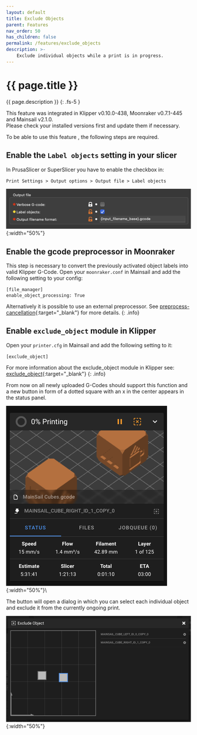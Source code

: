 ```yaml
---
layout: default
title: Exclude Objects
parent: Features
nav_order: 50
has_children: false
permalink: /features/exclude_objects
description: >-
    Exclude individual objects while a print is in progress.
---
```


# {{ page.title }}
{{ page.description }}
{: .fs-5 }

This feature was integrated in Klipper v0.10.0-438, Moonraker v0.7.1-445 and Mainsail v2.1.0. \
Please check your installed versions first and update them if necessary.

To be able to use this feature , the following steps are required.

## Enable the `Label objects` setting in your slicer

In PrusaSlicer or SuperSlicer you have to enable the checkbox in:
```
Print Settings > Output options > Output file > Label objects
```
![Exclude Objects - PrusaSclier](img/exclude_objects-prusaslicer.png){:width="50%"}

## Enable the gcode preprocessor in Moonraker

This step is necessary to convert the previously activated object labels into valid Klipper G-Code. Open your
`moonraker.conf` in Mainsail and add the following setting to your config:
```
[file_manager]
enable_object_processing: True
```

Alternatively it is possible to use an external preprocessor. See [preprocess-cancellation](https://github.com/kageurufu/cancelobject-preprocessor){:target="_blank"} for more
details.
{: .info}

## Enable `exclude_object` module in Klipper

Open your `printer.cfg` in Mainsail and add the following setting to it:
```
[exclude_object]
```

For more information about the exclude_object module in Klipper see:
[exclude_object](https://www.klipper3d.org/Exclude_Object.html){:target="_blank"}
{: .info}

From now on all newly uploaded G-Codes should support this function and a new button in form of a dotted square with an x in the center appears in the status
panel.

![Exclude Objects](img/exclude_objects-status_panel.png){:width="50%"}\

The button will open a dialog in which you can select each individual object and exclude it from the currently ongoing print.

![Exclude Objects](img/exclude_objects.png){:width="50%"}
